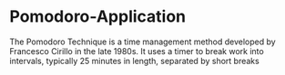 # Pomodoro-Application
The Pomodoro Technique is a time management method developed by Francesco Cirillo in the late 1980s.
It uses a timer to break work into intervals, typically 25 minutes in length, separated by short breaks
